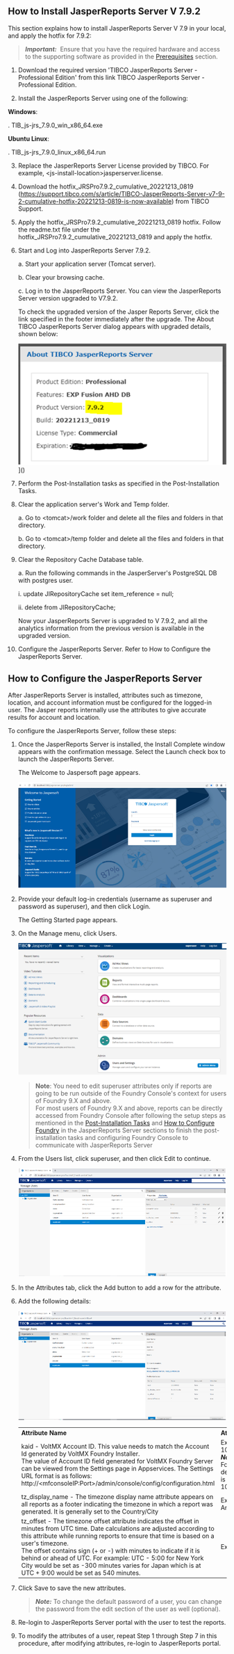 
How to Install JasperReports Server V 7.9.2
---------------------------------------------

This section explains how to install JasperReports Server V 7.9 in your local, and apply the hotfix for 7.9.2:

> **_Important:_**  Ensure that you have the required hardware and access to the supporting software as provided in the [Prerequisites](Prereqs.md) section.



1.	Download the required version 'TIBCO JasperReports Server - Professional Edition' from this link TIBCO JasperReports Server - Professional Edition.

2.	Install the JasperReports Server using one of the following:


<b>Windows</b>:

. TIB_js-jrs_7.9.0_win_x86_64.exe


<b>Ubuntu Linux</b>:  

.  TIB_js-jrs_7.9.0_linux_x86_64.run


3.	Replace the JasperReports Server License provided by TIBCO. For example, &lt;js-install-location&gt;jasperserver.license.  

4.	Download the hotfix_JRSPro7.9.2_cumulative_20221213_0819 (https://support.tibco.com/s/article/TIBCO-JasperReports-Server-v7-9-2-cumulative-hotfix-20221213-0819-is-now-available)  from TIBCO Support.  

5.	Apply the hotfix_JRSPro7.9.2_cumulative_20221213_0819 hotfix.
Follow the readme.txt file under the hotfix_JRSPro7.9.2_cumulative_20221213_0819 and apply the hotfix.  

6.	Start and Log into JasperReports Server 7.9.2. 

    a.	Start your application server (Tomcat server).  

    b.	Clear your browsing cache.  

    c.	Log in to the JasperReports Server. You can view the JasperReports Server version upgraded to V7.9.2.  

    To check the upgraded version of the Jasper Reports Server, click the link specified in the footer immediately after the upgrade. The About TIBCO JasperReports Server dialog appears with upgraded details, shown below:  

    ![](Resources/Images/JasperReportsServer1.png)]()


7.	Perform the Post-Installation tasks as specified in the Post-Installation Tasks.

8.	Clear the application server's Work and Temp folder.

    a.	Go to &lt;tomcat&gt;/work folder and delete all the files and folders in that directory.  

    b.	Go to &lt;tomcat&gt;/temp folder and delete all the files and folders in that directory.

9.	Clear the Repository Cache Database table.  

    a.	Run the following commands in the JasperServer's PostgreSQL DB with postgres user.
    
    i.	update JIRepositoryCache set item_reference = null;

    ii.	delete from JIRepositoryCache;

    Now your JasperReports Server is upgraded to V 7.9.2, and all the analytics information from the previous version is available in the upgraded version.

10.	Configure the JasperReports Server. Refer to How to Configure the JasperReports Server.  


How to Configure the JasperReports Server
---------------------------------------------  

After JasperReports Server is installed, attributes such as timezone, location, and account information must be configured for the logged-in user. The Jasper reports internally use the attributes to give accurate results for account and location.

To configure the JasperReports Server, follow these steps:  

1.	Once the JasperReports Server is installed, the Install Complete window appears with the confirmation message. Select the Launch check box to launch the JasperReports Server.  

    The Welcome to Jaspersoft page appears.

    ![](Resources/Images/JasperReportsServer2.png)


2.  Provide your default log-in credentials (username as superuser and password as superuser), and then click Login.  

    The Getting Started page appears.  

3.	On the Manage menu, click Users.  

    ![](Resources/Images/JasperReportsServer3.png)  

    > **__Note__**: You need to edit superuser attributes only if reports are going to be run outside of the Foundry Console's context for users of Foundry 9.X and above. <br>
    > For most users of Foundry 9.X and above, reports can be directly accessed from Foundry Console after following the setup steps as mentioned in the  [Post-Installation Tasks](Post-Installation_Tasks.md) and [How to Configure Foundry](How_to_Configure_Foundry.md) in the JasperReports Server sections to finish the post-installation tasks and configuring Foundry Console to communicate with JasperReports Server

4.	From the Users list, click superuser, and then click Edit to continue.


    ![](Resources/Images/JasperReportsServer4.png) 


5.	In the Attributes tab, click the Add button to add a row for the attribute.  

6.	Add the following details:

    ![](Resources/Images/JasperReportsServer5.png) 


    <table>
    <tr>
    <th>Attribute Name</th>
    <th>Attribute Value</th>        
    </tr>
    <tr>
    <td>kaid - VoltMX Account ID. This value needs to match the Account Id generated by VoltMX Foundry Installer. <br>
    The value of Account ID field generated for VoltMX Foundry Server can be viewed from the Settings page in Appservices. The Settings URL format is as follows:<br>
    http://&lt;mfconsoleIP:Port&gt;/admin/console/config/configuration.html</td>
    <td>Example: 100000002<br>
    <em><b>Note</b></em>: VoltMX Foundry 9.x, the default kaid value is always 100000002.</td>
    </tr>    
    <tr>
    <td>tz_display_name - The timezone display name attribute appears on all reports as a footer indicating the timezone in which a report was generated. It is generally set to the Country/City</td>
    <td>Example: America/New_York</td>
    </tr>    
    <tr>
    <td>tz_offset - The timezone offset attribute indicates the offset in minutes from UTC time. Date calculations are adjusted according to this attribute while running reports to ensure that time is based on a user's timezone. <br> The offset contains sign (+ or -) with minutes to indicate if it is behind or ahead of UTC. For example: UTC - 5:00 for New York City would be set as -300 minutes varies for Japan which is at UTC + 9:00 would be set as 540 minutes.</td>
    <td>Example: +300</td>
    </tr>
    </table>

7.	Click Save to save the new attributes.  

    > **_Note:_** To change the default password of a user, you can change the password from the edit section of the user as well (optional).

8.	Re-login to JasperReports Server portal with the user to test the reports.  

9.	To modify the attributes of a user, repeat Step 1 through Step 7 in this procedure, after modifying attributes, re-login to JasperReports portal.

